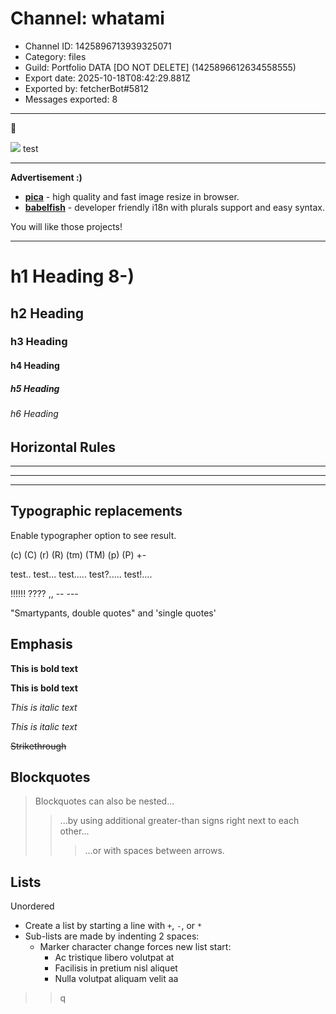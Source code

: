 # Channel: whatami
- Channel ID: 1425896713939325071
- Category: files
- Guild: Portfolio DATA [DO NOT DELETE] (1425896612634558555)
- Export date: 2025-10-18T08:42:29.881Z
- Exported by: fetcherBot#5812
- Messages exported: 8

---

🦧

![](https://cdn.discordapp.com/attachments/1425896713939325071/1426300318710497511/161916404-one-piece-wallpaper-4k-gear-luffy.png?ex=68f49c6f&is=68f34aef&hm=8bb9bf7dbdabd3046105a3ebdc7a4eaa8f98b2dfb14234d1e062b218b5bf09cd&)
test

---
__Advertisement :)__

- __[pica](https://nodeca.github.io/pica/demo/)__ - high quality and fast image
  resize in browser.
- __[babelfish](https://github.com/nodeca/babelfish/)__ - developer friendly
  i18n with plurals support and easy syntax.

You will like those projects!

---

# h1 Heading 8-)
## h2 Heading
### h3 Heading
#### h4 Heading
##### h5 Heading
###### h6 Heading


## Horizontal Rules

___

---

***


## Typographic replacements

Enable typographer option to see result.

(c) (C) (r) (R) (tm) (TM) (p) (P) +-

test.. test... test..... test?..... test!....

!!!!!! ???? ,,  -- ---

"Smartypants, double quotes" and 'single quotes'


## Emphasis

**This is bold text**

__This is bold text__

*This is italic text*

_This is italic text_

~~Strikethrough~~


## Blockquotes


> Blockquotes can also be nested...
>> ...by using additional greater-than signs right next to each other...
> > > ...or with spaces between arrows.


## Lists

Unordered

+ Create a list by starting a line with `+`, `-`, or `*`
+ Sub-lists are made by indenting 2 spaces:
  - Marker character change forces new list start:
    * Ac tristique libero volutpat at
    + Facilisis in pretium nisl aliquet
    - Nulla volutpat aliquam velit
aa
> 
> > 
> > >
>> q